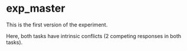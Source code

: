 # exp_master

This is the first version of the experiment.

Here, both tasks have intrinsic conflicts (2 competing responses in both tasks).

